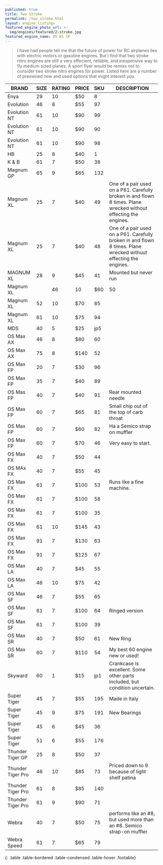 ```yaml
---
published: true
title: Two Stroke
permalink: /two_stroke.html
layout: engine_listings
featured_engine_photo_url: >-
  img/engines/featured/2-stroke.jpg
featured_engine_name: OS 61 SF
---
```



> I have had people tell me that the future of power for RC airplanes lies with electric motors or gasoline engines. But I find that two stroke nitro engines are still a very effecient, reliable, and inexpensive way to fly medium sized planes. A sport flyer would be remiss not to consider two stroke nitro engines for power. Listed here are a number of preowned new and used options that might interest you.

BRAND             | SIZE  | RATING | PRICE | SKU   | DESCRIPTION
------------------|-------|--------|-------|-------|--------------------             
Enya              | 29    | 10     | $50   | 8     |
Evolution         | 46    | 8      | $55   | 97    |
Evolution NT      | 61    | 10     | $90   | 99    |
Evolution NT      | 61    | 10     | $90   | 90    |
Evolution NT      | 61    | 10     | $90   | 98    |
HB                | 25    | 8      | $40   | 1     |     
K & B             | 61    | 7      | $50   | 38    | 
Magnum GP         | 65    | 9      | $65   | 132   |                                 
Magnum XL         | 25    | 7      | $40   | 49    | One of a pair used on a P61. Carefully broken in and flown 8 times.  Plane wrecked without effecting the engines.
Magnum XL         | 25    | 7      | $40   | 48    | One of a pair used on a P61.  Carefully broken in and flown 8 times.  Plane wrecked withuut effecting the engines.
MAGNUM XL         | 28    | 9      | $45   | 41    | Mounted but never run
Magnum XL         || 46    | 10     | $60   | 50    |
Magnum XL         | 52    | 10     | $70   | 85    |
Magnum XL         | 61    | 10     | $75   | 94    |
MDS               | 40    | 5      | $25   | jp5   |  
OS Max AX         | 46    | 8      | $80   | 60    |
OS Max AX         | 75    | 8      | $140  | 52    |
OS Max FP         | 20    | 7      | $30   | 96    |
OS Max FP         | 35    | 7      | $40   | 89    |
OS Mas FP         | 40    | 7      | $40   | 91    | Rear mounted needle
OS Max FP         | 60    | 7      | $65   | 81    | Small chip out of the top of carb throat
OS Max FP         | 60    | 7      | $60   | 82    | Ha a Semico strap on muffler
OS Max FP         | 60    | 7      | $70   | 46    | Very easy to start.
OS Max FX         | 40    | 7      | $50   | 44    |
OS MAx FX         | 40    | 7      | $55   | 45    |
OS Max FX         | 61    | 7      | $100  | 53    | Runs like a fine machine.
OS Max FX         | 61    | 7      | $100  | 58    |
OS Max FX         | 61    | 7      | $100  | 35    | 
OS Max FX         | 61    | 10     | $145  | 43    |
OS Max FX         | 91    | 7      | $130  | 63    |
OS Max FX         | 91    | 7      | $125  | 67    |                                 
OS Max LA         | 40    | 7      | $45   | 55    |
OS Max LA         | 46    | 10     | $75   | 42    | 
OS Max SF         | 46    | 7      | $55   | 65    |
OS Max SF         | 61    | 7      | $100  | 64    | Ringed version
OS Max SF         | 61    | 7      | $100  | 39    |
OS Max SR         | 40    | 7      | $50   | 61    | New Ring
OS Max SR         | 60    | 7      | $110  | 54    | My best 60 engine new or used! 
Skyward           | 60    | 1      | $15   | jp1   | Crankcase is excellent.  Some other parts included, but condition uncertain.
Super Tiger       | 45    | 7      | $55   | 195   | Made in Italy
Super Tiger       | 45    | 9      | $75   | 191   | New Bearings
Super Tiger       | 45    | 6      | $45   | 36    |
Super Tiger       | 51    | 6      | $55   | 176
Thunder Tiger GP  | 25    | 8      | $50   | 37    | 
Thunder Tiger Pro | 46    | 10     | $85   | 73    | Priced down to 9 because of light shelf patina   
Thunder Tiger Pro | 61    | 8      | $85   | 140   |
Thunder Tiger Pro | 61    | 9      | $90   | 71    |
Webra             | 40    | 7      | $50   | 75    | performs like an #8, but used more than an #8.  Semico strap-on muffler
Webra Speed       | 61    | 7      | $65   | 79    |
{: .table .table-bordered .table-condensed .table-hover .footable}
